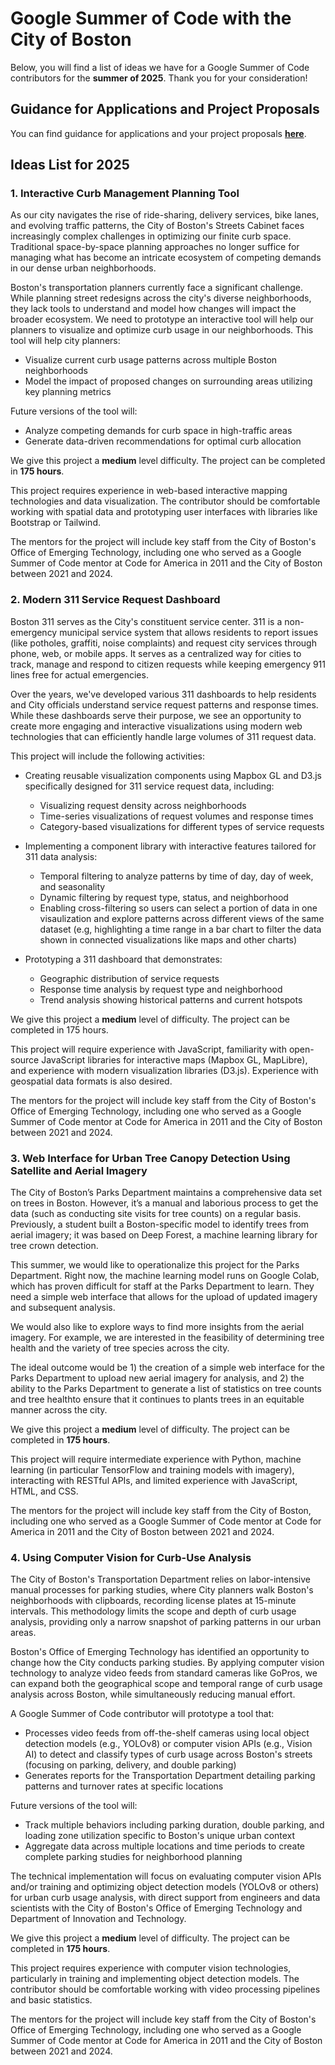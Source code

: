 # Google Summer of Code with the City of Boston

Below, you will find a list of ideas we have for a Google Summer of Code contributors for the **summer of 2025**. Thank you for your consideration!

## Guidance for Applications and Project Proposals

You can find guidance for applications and your project proposals **[here](https://cityofboston.github.io/summerofcode/guidance)**.

## Ideas List for 2025

### 1. Interactive Curb Management Planning Tool

As our city navigates the rise of ride-sharing, delivery services, bike lanes, and evolving traffic patterns, the City of Boston's Streets Cabinet faces increasingly complex challenges in optimizing our finite curb space. Traditional space-by-space planning approaches no longer suffice for managing what has become an intricate ecosystem of competing demands in our dense urban neighborhoods.

Boston's transportation planners currently face a significant challenge. While planning street redesigns across the city's diverse neighborhoods, they lack tools to understand and model how changes will impact the broader ecosystem. We need to prototype an interactive tool will help our planners to visualize and optimize curb usage in our neighborhoods.  This tool will help city planners:
- Visualize current curb usage patterns across multiple Boston neighborhoods
- Model the impact of proposed changes on surrounding areas utilizing key planning metrics

Future versions of the tool will:
- Analyze competing demands for curb space in high-traffic areas
- Generate data-driven recommendations for optimal curb allocation

We give this project a **medium** level difficulty. The project can be completed in **175 hours**.

This project requires experience in web-based interactive mapping technologies and data visualization. The contributor should be comfortable working with spatial data and prototyping user interfaces with libraries like Bootstrap or Tailwind.

The mentors for the project will include key staff from the City of Boston's Office of Emerging Technology, including one who served as a Google Summer of Code mentor at Code for America in 2011 and the City of Boston between 2021 and 2024.

### 2. Modern 311 Service Request Dashboard

Boston 311 serves as the City's constituent service center. 311 is a non-emergency municipal service system that allows residents to report issues (like potholes, graffiti, noise complaints) and request city services through phone, web, or mobile apps. It serves as a centralized way for cities to track, manage and respond to citizen requests while keeping emergency 911 lines free for actual emergencies.

Over the years, we've developed various 311 dashboards to help residents and City officials understand service request patterns and response times. While these dashboards serve their purpose, we see an opportunity to create more engaging and interactive visualizations using modern web technologies that can efficiently handle large volumes of 311 request data.

This project will include the following activities: 

* Creating reusable visualization components using Mapbox GL and D3.js specifically designed for 311 service request data, including:

  * Visualizing request density across neighborhoods
  * Time-series visualizations of request volumes and response times
  * Category-based visualizations for different types of service requests

* Implementing a component library with interactive features tailored for 311 data analysis:

  * Temporal filtering to analyze patterns by time of day, day of week, and seasonality
  * Dynamic filtering by request type, status, and neighborhood
  * Enabling cross-filtering so users can select a portion of data in one visaulization and explore patterns across different views of the same dataset (e.g, highlighting a time range in a bar chart to filter the data shown in connected visualizations like maps and other charts)

* Prototyping a 311 dashboard that demonstrates:

  * Geographic distribution of service requests
  * Response time analysis by request type and neighborhood
  * Trend analysis showing historical patterns and current hotspots

We give this project a **medium** level of difficulty. The project can be completed in 175 hours.

This project will require experience with JavaScript, familiarity with open-source JavaScript libraries for interactive maps (Mapbox GL, MapLibre), and experience with modern visualization libraries (D3.js). Experience with geospatial data formats is also desired.

The mentors for the project will include key staff from the City of Boston's Office of Emerging Technology, including one who served as a Google Summer of Code mentor at Code for America in 2011 and the City of Boston between 2021 and 2024.

### 3. Web Interface for Urban Tree Canopy Detection Using Satellite and Aerial Imagery

The City of Boston’s Parks Department maintains a comprehensive data set on trees in Boston. However, it’s a manual and laborious process to get the data (such as conducting site visits for tree counts) on a regular basis. Previously, a student built a Boston-specific model to identify trees from aerial imagery; it was based on Deep Forest, a machine learning library for tree crown detection.

This summer, we would like to operationalize this project for the Parks Department. Right now, the machine learning model runs on Google Colab, which has proven difficult for staff at the Parks Department to learn. They need a simple web interface that allows for the upload of updated imagery and subsequent analysis.

We would also like to explore ways to find more insights from the aerial imagery. For example, we are interested in the feasibility of determining tree health and the variety of tree species across the city.

The ideal outcome would be 1) the creation of a simple web interface for the Parks Department to upload new aerial imagery for analysis, and 2) the ability to the Parks Department to generate a list of statistics on tree counts and tree healthto ensure that it continues to plants trees in an equitable manner across the city.

We give this project a **medium** level of difficulty. The project can be completed in **175 hours**.

This project will require intermediate experience with Python, machine learning (in particular TensorFlow and training models with imagery), interacting with RESTful APIs, and limited experience with JavaScript, HTML, and CSS.

The mentors for the project will include key staff from the City of Boston, including one who served as a Google Summer of Code mentor at Code for America in 2011 and the City of Boston between 2021 and 2024.

### 4. Using Computer Vision for Curb-Use Analysis

The City of Boston's Transportation Department relies on labor-intensive manual processes for parking studies, where City planners walk Boston's neighborhoods with clipboards, recording license plates at 15-minute intervals. This methodology limits the scope and depth of curb usage analysis, providing only a narrow snapshot of parking patterns in our urban areas.

Boston's Office of Emerging Technology has identified an opportunity to change how the City conducts parking studies. By applying computer vision technology to analyze video feeds from standard cameras like GoPros, we can expand both the geographical scope and temporal range of curb usage analysis across Boston, while simultaneously reducing manual effort.

A Google Summer of Code contributor will prototype a tool that:
- Processes video feeds from off-the-shelf cameras using local object detection models (e.g., YOLOv8) or computer vision APIs (e.g., Vision AI) to detect and classify types of curb usage across Boston's streets (focusing on parking, delivery, and double parking)
- Generates reports for the Transportation Department detailing parking patterns and turnover rates at specific locations

Future versions of the tool will:
- Track multiple behaviors including parking duration, double parking, and loading zone utilization specific to Boston's unique urban context
- Aggregate data across multiple locations and time periods to create complete parking studies for neighborhood planning

The technical implementation will focus on evaluating computer vision APIs and/or training and optimizing object detection models (YOLOv8  or others) for urban curb usage analysis, with direct support from engineers and data scientists with the City of Boston's Office of Emerging Technology and Department of Innovation and Technology.

We give this project a **medium** level of difficulty. The project can be completed in **175 hours**.

This project requires experience with computer vision technologies, particularly in training and implementing object detection models. The contributor should be comfortable working with video processing pipelines and basic statistics.

The mentors for the project will include key staff from the City of Boston's Office of Emerging Technology, including one who served as a Google Summer of Code mentor at Code for America in 2011 and the City of Boston between 2021 and 2024.
